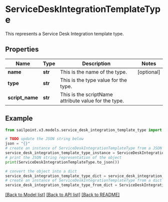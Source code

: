 # ServiceDeskIntegrationTemplateType

This represents a Service Desk Integration template type.

## Properties

Name | Type | Description | Notes
------------ | ------------- | ------------- | -------------
**name** | **str** | This is the name of the type. | [optional] 
**type** | **str** | This is the type value for the type. | 
**script_name** | **str** | This is the scriptName attribute value for the type. | 

## Example

```python
from sailpoint.v3.models.service_desk_integration_template_type import ServiceDeskIntegrationTemplateType

# TODO update the JSON string below
json = "{}"
# create an instance of ServiceDeskIntegrationTemplateType from a JSON string
service_desk_integration_template_type_instance = ServiceDeskIntegrationTemplateType.from_json(json)
# print the JSON string representation of the object
print(ServiceDeskIntegrationTemplateType.to_json())

# convert the object into a dict
service_desk_integration_template_type_dict = service_desk_integration_template_type_instance.to_dict()
# create an instance of ServiceDeskIntegrationTemplateType from a dict
service_desk_integration_template_type_from_dict = ServiceDeskIntegrationTemplateType.from_dict(service_desk_integration_template_type_dict)
```
[[Back to Model list]](../README.md#documentation-for-models) [[Back to API list]](../README.md#documentation-for-api-endpoints) [[Back to README]](../README.md)


